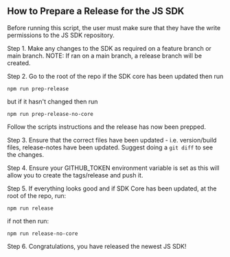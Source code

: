 ## How to Prepare a Release for the JS SDK
Before running this script, the user must make sure that they have the write permissions to the JS SDK repository.

Step 1. Make any changes to the SDK as required on a feature branch or main branch.
NOTE: If ran on a main branch, a release branch will be created.

Step 2. Go to the root of the repo if the SDK core has been updated then run
```
npm run prep-release
```
but if it hasn't changed then run 
```
npm run prep-release-no-core
```
Follow the scripts instructions and the release has now been prepped.

Step 3. Ensure that the correct files have been updated - i.e. version/build files, release-notes have been updated. Suggest doing a `git diff` to see the changes.

Step 4. Ensure your GITHUB_TOKEN environment variable is set as this will allow you to create the tags/release and push it.

Step 5. If everything looks good and if SDK Core has been updated, at the root of the repo, run:
```
npm run release
```
if not then run:
```
npm run release-no-core
```
Step 6. Congratulations, you have released the newest JS SDK!
